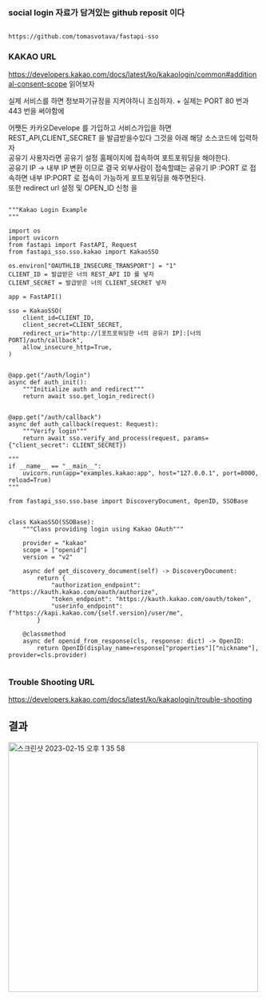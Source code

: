 
 
### social login 자료가 담겨있는 github reposit 이다
```

https://github.com/tomasvotava/fastapi-sso
```


### KAKAO URL 

https://developers.kakao.com/docs/latest/ko/kakaologin/common#additional-consent-scope
읽어보자

실제 서비스를 하면 정보파기규정을 지켜야하니 조심하자. + 실제는 PORT 80 번과 443 번을 써야함에 



어쨋든 카카오Develope 를 가입하고 서비스가입을 하면 REST_API,CLIENT_SECRET 을 발급받을수있다 그것을 아래 해당 소스코드에 입력하자  
공유기 사용자라면 공유기 설정 홈페이지에 접속하여 포트포워딩을 해야한다.  
공유기  IP -> 내부 IP 변환 이므로  결국 외부사람이 접속할떄는 공유기 IP :PORT 로 접속하면 내부 IP:PORT 로 접속이 가능하게 포트포워딩을 해주면된다.  
또한 redirect url 설정 및 OPEN_ID 신청 을 




```

"""Kakao Login Example
"""

import os
import uvicorn
from fastapi import FastAPI, Request
from fastapi_sso.sso.kakao import KakaoSSO

os.environ["OAUTHLIB_INSECURE_TRANSPORT"] = "1"
CLIENT_ID = 발급받은 너의 REST_API ID 를 넣자
CLIENT_SECRET = 발급받은 너의 CLIENT_SECRET 넣자

app = FastAPI()

sso = KakaoSSO(
    client_id=CLIENT_ID,
    client_secret=CLIENT_SECRET,
    redirect_uri="http://[포트포워딩한 너의 공유기 IP]:[너의 PORT]/auth/callback",
    allow_insecure_http=True,
)


@app.get("/auth/login")
async def auth_init():
    """Initialize auth and redirect"""
    return await sso.get_login_redirect()


@app.get("/auth/callback")
async def auth_callback(request: Request):
    """Verify login"""
    return await sso.verify_and_process(request, params={"client_secret": CLIENT_SECRET})

"""
if __name__ == "__main__":
    uvicorn.run(app="examples.kakao:app", host="127.0.0.1", port=8000, reload=True)
"""
```





```
from fastapi_sso.sso.base import DiscoveryDocument, OpenID, SSOBase


class KakaoSSO(SSOBase):
    """Class providing login using Kakao OAuth"""

    provider = "kakao"
    scope = ["openid"]
    version = "v2"

    async def get_discovery_document(self) -> DiscoveryDocument:
        return {
            "authorization_endpoint": "https://kauth.kakao.com/oauth/authorize",
            "token_endpoint": "https://kauth.kakao.com/oauth/token",
            "userinfo_endpoint": f"https://kapi.kakao.com/{self.version}/user/me",
        }

    @classmethod
    async def openid_from_response(cls, response: dict) -> OpenID:
        return OpenID(display_name=response["properties"]["nickname"], provider=cls.provider)


```

### Trouble Shooting URL

https://developers.kakao.com/docs/latest/ko/kakaologin/trouble-shooting








## 결과
<img width="500" alt="스크린샷 2023-02-15 오후 1 35 58" src="https://user-images.githubusercontent.com/76778082/218931844-1779431a-c6bb-4197-bca7-d7959f2500c1.png">



